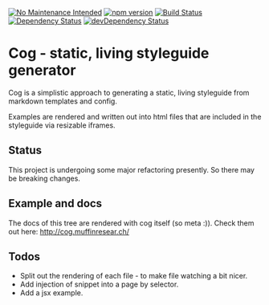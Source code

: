 [![No Maintenance Intended](http://unmaintained.tech/badge.svg)](http://unmaintained.tech/)
[![npm version](https://badge.fury.io/js/cog-style-guide.svg)](http://badge.fury.io/js/cog-style-guide)
[![Build Status](https://travis-ci.org/muffinresearch/cog-style-guide.svg?branch=master)](https://travis-ci.org/muffinresearch/cog)
[![Dependency Status](https://david-dm.org/muffinresearch/cog-style-guide.svg)](https://david-dm.org/muffinresearch/cog)
[![devDependency Status](https://david-dm.org/muffinresearch/cog-style-guide/dev-status.svg)](https://david-dm.org/muffinresearch/cog#info=devDependencies)

# Cog - static, living styleguide generator

Cog is a simplistic approach to generating a static, living styleguide from markdown templates and config.

Examples are rendered and written out into html files that are included in the styleguide via resizable iframes.

## Status

This project is undergoing some major refactoring presently. So there may be breaking changes.

## Example and docs

The docs of this tree are rendered with cog itself (so meta :)). Check them out here: http://cog.muffinresear.ch/

## Todos

* Split out the rendering of each file - to make file watching a bit nicer.
* Add injection of snippet into a page by selector.
* Add a jsx example.
